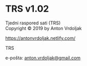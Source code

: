 # TRS v1.02
Tjedni raspored sati (TRS)<br />
Copyright © 2019 by Anton Vrdoljak

https://antonvrdoljak.netlify.com/


TRS 


e-pošta: anton.vrdoljak@gmail.com

